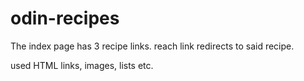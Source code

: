 # odin-recipes

The index page has 3 recipe links.
reach link redirects to said recipe.

used HTML links, images, lists etc. 
